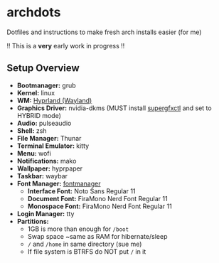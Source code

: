 # archdots
Dotfiles and instructions to make fresh arch installs easier (for me)

!! This is a <strong>very</strong> early work in progress !!

<h2>Setup Overview</h2>
<ul>
  <li><strong>Bootmanager:</strong> grub</li>
  <li><strong>Kernel:</strong> linux</li>
  <li><strong>WM:</strong> <a href="https://github.com/hyprwm/Hyprland">Hyprland (Wayland)</a></li>
  <li><strong>Graphics Driver:</strong> nvidia-dkms (MUST install <a href="https://gitlab.com/asus-linux/supergfxctl">supergfxctl</a> and set to HYBRID mode)</li>
  <li><strong>Audio:</strong> pulseaudio</li>
  <li><strong>Shell:</strong> zsh</li>
  <li><strong>File Manager:</strong> Thunar</li>
  <li><strong>Terminal Emulator:</strong> kitty</li>
  <li><strong>Menu:</strong> wofi</li>
  <li><strong>Notifications:</strong> mako</li>
  <li><strong>Wallpaper:</strong> hyprpaper</li>
  <li><strong>Taskbar:</strong> waybar</li>
  <li>
    <strong>Font Manager:</strong> <a href="https://github.com/FontManager/font-manager">fontmanager</a>
    <ul>
      <li><strong>Interface Font:</strong> Noto Sans Regular 11</li>
      <li><strong>Document Font:</strong> FiraMono Nerd Font Regular 11</li>
      <li><strong>Monospace Font:</strong> FiraMono Nerd Font Regular 11</li>
    </ul>
  </li>
  <li><strong>Login Manager:</strong> tty</li>
  <li>
    <strong>Partitions:</strong> 
    <ul>
      <li>1GB is more than enough for <code>/boot</code></li>
      <li>Swap space ~same as RAM for hibernate/sleep</li>
      <li><code>/</code> and <code>/home</code> in same directory (sue me)</li>
      <li>If file system is BTRFS do NOT put <code>/</code> in it
  </li>
</ul>
